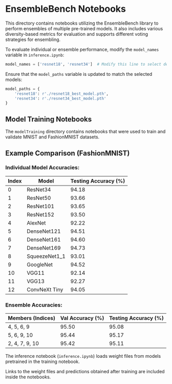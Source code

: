 # EnsembleBench Notebooks

This directory contains notebooks utilizing the EnsembleBench library to perform ensembles of multiple pre-trained models. It also includes various diversity-based metrics for evaluation and supports different voting strategies for ensembling.

To evaluate individual or ensemble performance, modify the `model_names` variable in `inference.ipynb`:

```python
model_names = ['resnet18', 'resnet34']  # Modify this line to select desired models
```
Ensure that the `model_paths` variable is updated to match the selected models:
```python
model_paths = {
    'resnet18': r'./resnet18_best_model.pth',
    'resnet34': r'./resnet34_best_model.pth'
}
```
## Model Training Notebooks

The `modelTraining` directory contains notebooks that were used to train and validate MNIST and FashionMNIST datasets. 

## Example Comparison (FashionMNIST)

### Individual Model Accuracies:

| Index | Model         | Testing Accuracy (%) |
|-------|---------------|----------------------|
| 0     | ResNet34      | 94.18                |
| 1     | ResNet50      | 93.66                |
| 2     | ResNet101     | 93.65                |
| 3     | ResNet152     | 93.50                |
| 4     | AlexNet       | 92.22                |
| 5     | DenseNet121   | 94.51                |
| 6     | DenseNet161   | 94.60                |
| 7     | DenseNet169   | 94.73                |
| 8     | SqueezeNet1_1 | 93.01                |
| 9     | GoogleNet     | 94.52                |
| 10    | VGG11         | 92.14                |
| 11    | VGG13         | 92.27                |
| 12    | ConvNeXt Tiny | 94.05                |


### Ensemble Accuracies:

| Members (Indices) | Val Accuracy (%) | Testing Accuracy (%) |
|-------------------|------------------|----------------------|
| 4, 5, 6, 9        | 95.50            | 95.08                |
| 5, 6, 9, 10       | 95.44            | 95.17                |
| 2, 4, 7, 9, 10    | 95.42            | 95.11                |

<!-- ## Inference and Ensemble Selection -->

The inference notebook (`inference.ipynb`) loads weight files from models pretrained in the training notebook.

<!-- Ensemble selection logic is detailed in `FocalDiversityBasedEnsembleSelection.ipynb`. -->

<!-- ### Final Code Cell from `FocalDiversityBasedEnsembleSelection.ipynb`:

```python


print('EQ calculation')
EQ_members = teamSelectedFQAllDict[top_3_dm_acc[0][0]] & teamSelectedFQAllDict[top_3_dm_acc[1][0]] & teamSelectedFQAllDict[top_3_dm_acc[2][0]]
common_accuracies = [teamAccuracyDict[member] for member in EQ_members if member in teamAccuracyDict]

if common_accuracies:
    statistics = getNTeamStatistics(list(EQ_members), teamAccuracyDict, minAcc, avgAcc, maxAcc, tmpAccList)
    print("Statistics:", statistics)
else:
    print("No common members found or no accuracy data available.")
```
Output:

Baseline
(8178, 93.32500457763672, 95.5916748046875, 95.208412812257, 0.18567166295272966, 8157, 7651, 8171, 8178)
EQ calculation
Statistics: (25, 94.86666870117188, 95.50000762939453, 95.26600494384766, 0.1465713939803493, 24, 24, 25, 25)


Top EQ_members with their accuracies:
- ('4,5,6,9', 95.50000762939453)
- ('5,6,9,10', 95.4416732788086)
- ('2,4,7,9,10', 95.41667175292969)
 -->

Links to the weight files and predictions obtained after training are included inside the notebooks.